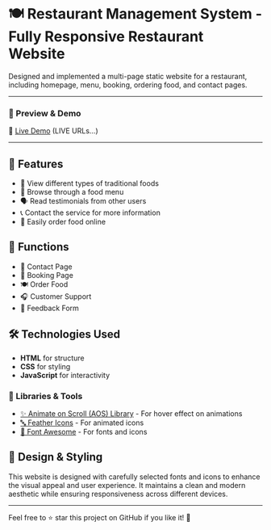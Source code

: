 # 🍽️ Restaurant Management System - Fully Responsive Restaurant Website

Designed and implemented a multi-page static website for a restaurant, including homepage, menu, booking, ordering food, and contact pages.

---
### 📌 Preview & Demo
🔗 [Live Demo](https://radhe-restaurant.netlify.app/) (LIVE URLs...)

---

## 🚀 Features
- 🍛 View different types of traditional foods
- 📜 Browse through a food menu
- 🗣️ Read testimonials from other users
- 📞 Contact the service for more information
- 🛒 Easily order food online

## 📌 Functions
- 📩 Contact Page
- 📅 Booking Page
- 🍽️ Order Food
- 🎧 Customer Support
- 📝 Feedback Form

## 🛠️ Technologies Used
- **HTML** for structure
- **CSS** for styling
- **JavaScript** for interactivity

### 🔧 Libraries & Tools
- [✨ Animate on Scroll (AOS) Library](https://michalsnik.github.io/aos) - For hover effect on animations
- [🔤 Feather Icons](https://feathericons.com/?query=logo) - For animated icons
- [🎨 Font Awesome](https://fontawesome.com/) - For fonts and icons

## 🎨 Design & Styling
This website is designed with carefully selected fonts and icons to enhance the visual appeal and user experience. It maintains a clean and modern aesthetic while ensuring responsiveness across different devices.

---

Feel free to ⭐ star this project on GitHub if you like it! 🚀

